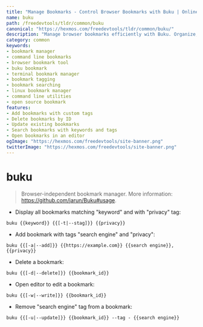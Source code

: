 ```yaml
---
title: "Manage Bookmarks - Control Browser Bookmarks with Buku | Online Free DevTools by Hexmos"
name: buku
path: /freedevtools/tldr/common/buku
canonical: "https://hexmos.com/freedevtools/tldr/common/buku/"
description: "Manage browser bookmarks efficiently with Buku. Organize, tag, and search your bookmarks from the command line. Free online tool, no registration required."
category: common
keywords:
- bookmark manager
- command line bookmarks
- browser bookmark tool
- buku bookmark
- terminal bookmark manager
- bookmark tagging
- bookmark searching
- linux bookmark manager
- command line utilities
- open source bookmark
features:
- Add bookmarks with custom tags
- Delete bookmarks by ID
- Update existing bookmarks
- Search bookmarks with keywords and tags
- Open bookmarks in an editor
ogImage: "https://hexmos.com/freedevtools/site-banner.png"
twitterImage: "https://hexmos.com/freedevtools/site-banner.png"
---
```


# buku

> Browser-independent bookmark manager.
> More information: <https://github.com/jarun/Buku#usage>.

- Display all bookmarks matching "keyword" and with "privacy" tag:

`buku {{keyword}} {{[-t|--stag]}} {{privacy}}`

- Add bookmark with tags "search engine" and "privacy":

`buku {{[-a|--add]}} {{https://example.com}} {{search engine}}, {{privacy}}`

- Delete a bookmark:

`buku {{[-d|--delete]}} {{bookmark_id}}`

- Open editor to edit a bookmark:

`buku {{[-w|--write]}} {{bookmark_id}}`

- Remove "search engine" tag from a bookmark:

`buku {{[-u|--update]}} {{bookmark_id}} --tag - {{search engine}}`
